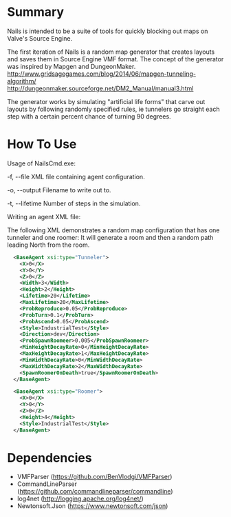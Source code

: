 # Summary #

Nails is intended to be a suite of tools for quickly blocking out maps on Valve's Source Engine. 

The first iteration of Nails is a random map generator that creates layouts and saves them in Source Engine VMF format. The concept of the generator was inspired by Mapgen and DungeonMaker.
http://www.gridsagegames.com/blog/2014/06/mapgen-tunneling-algorithm/ 
http://dungeonmaker.sourceforge.net/DM2_Manual/manual3.html

The generator works by simulating "artificial life forms" that carve out layouts by following randomly specified rules, ie tunnelers go straight each step with a certain percent chance of turning 90 degrees.

# How To Use #

Usage of NailsCmd.exe:

  -f, --file        XML file containing agent configuration.

  -o, --output      Filename to write out to.

  -t, --lifetime    Number of steps in the simulation.

Writing an agent XML file:

The following XML demonstrates a random map configuration that has one tunneler and one roomer: It will generate a room and then a random path leading North from the room.

```xml
  <BaseAgent xsi:type="Tunneler">
    <X>0</X>
    <Y>0</Y>
    <Z>0</Z>
    <Width>3</Width>
    <Height>2</Height>
    <Lifetime>20</Lifetime>
    <MaxLifetime>20</MaxLifetime>
    <ProbReproduce>0.05</ProbReproduce>
    <ProbTurn>0.1</ProbTurn>
    <ProbAscend>0.05</ProbAscend>
    <Style>IndustrialTest</Style>
    <Direction>dev</Direction>
    <ProbSpawnRoomeer>0.005</ProbSpawnRoomeer>
    <MinHeightDecayRate>0</MinHeightDecayRate>
    <MaxHeightDecayRate>1</MaxHeightDecayRate>
    <MinWidthDecayRate>0</MinWidthDecayRate>
    <MaxWidthDecayRate>2</MaxWidthDecayRate>
    <SpawnRoomerOnDeath>true</SpawnRoomerOnDeath>
  </BaseAgent>

  <BaseAgent xsi:type="Roomer">
    <X>0</X>
    <Y>0</Y>
    <Z>0</Z>
    <Height>4</Height>
    <Style>IndustrialTest</Style>
  </BaseAgent>
```


# Dependencies #

* VMFParser (https://github.com/BenVlodgi/VMFParser)
* CommandLineParser (https://github.com/commandlineparser/commandline)
* log4net (http://logging.apache.org/log4net/)
* Newtonsoft.Json (https://www.newtonsoft.com/json)